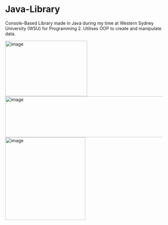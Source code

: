 # Java-Library
Console-Based Library made in Java during my time at Western Sydney University (WSU) for Programming 2. Utilises OOP to create and manipulate data.

<img width="262" height="177" alt="image" src="https://github.com/user-attachments/assets/ed485863-8eab-4c19-963e-19f587b22e10" />

<img width="969" height="131" alt="image" src="https://github.com/user-attachments/assets/0acfe1f9-077e-4654-ba29-be35f3ba8b3e" />

<img width="256" height="264" alt="image" src="https://github.com/user-attachments/assets/38bb95a5-50fb-4a86-b244-9d40182c464a" />

